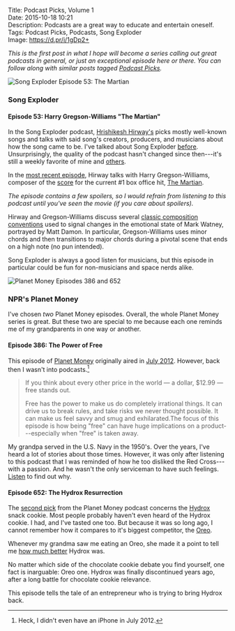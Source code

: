 Title: Podcast Picks, Volume 1  
Date: 2015-10-18 10:21  
Description: Podcasts are a great way to educate and entertain oneself. 
Tags: Podcast Picks, Podcasts, Song Exploder  
Image: https://d.pr/i/1gDp2+  

<p><em class="topStory">This is the first post in what I hope will become a series calling out great podcasts in general, or just an exceptional episode here or there. You can follow along with similar posts tagged <a href="/tags/Podcast%20Picks" title="Posts tagged 'Podcast Picks'">Podcast Picks</a>.</em></p>

![Song Exploder Episode 53: The Martian][1]

### Song Exploder 

#### Episode 53: Harry Gregson-Williams "The Martian"

In the Song Exploder podcast, [Hrishikesh Hirway's][2] picks mostly well-known songs and talks with said song's creators, producers, and musicians about how the song came to be. I've talked about Song Exploder [before][3]. Unsurprisingly, the quality of the podcast hasn't changed since then---it's still a weekly favorite of mine and [others][4].

In the [most recent episode][5], Hirway talks with Harry Gregson-Williams, composer of the [score][6] for the current #1 box office hit, [The Martian][7].

*The episode contains a few spoilers, so I would refrain from listening to this podcast until you've seen the movie (if you care about spoilers).*

Hirway and Gregson-Williams discuss several [classic composition conventions][8] used to signal changes in the emotional state of Mark Watney, portrayed by Matt Damon. In particular, Gregson-Williams uses minor chords and then transitions to major chords during a pivotal scene that ends on a high note (no pun intended). 

Song Exploder is always a good listen for musicians, but this episode in particular could be fun for non-musicians and space nerds alike.

![Planet Money Episodes 386 and 652][9]

### NPR's Planet Money

I've chosen *two* Planet Money episodes. Overall, the whole Planet Money series is great. But these two are special to me because each one reminds me of my grandparents in one way or another.

#### Episode 386: The Power of Free

This episode of [Planet Money][10] originally aired in [July 2012][11]. However, back then I wasn't into podcasts.[^1]

> If you think about every other price in the world — a dollar, $12.99 — free stands out.
>
> Free has the power to make us do completely irrational things. It can drive us to break rules, and take risks we never thought possible. It can make us feel savvy and smug and exhilarated.The focus of this episode is how being "free" can have huge implications on a product---especially when "free" is taken away.

My grandpa served in the U.S. Navy in the 1950's. Over the years, I've heard a lot of stories about those times. However, it was only after listening to this podcast that I was reminded of how he too disliked the Red Cross---with a passion. And he wasn't the only serviceman to have such feelings. [Listen][12] to find out why.

#### Episode 652: The Hydrox Resurrection

The [second pick][13] from the Planet Money podcast concerns the [Hydrox][14] snack cookie. Most people probably haven't even heard of the Hydrox cookie. I had, and I've tasted one too. But because it was so long ago, I cannot remember how it compares to it's biggest competitor, the [Oreo][15].

Whenever my grandma saw me eating an Oreo, she made it a point to tell me [how much better][16] Hydrox was.

No matter which side of the chocolate cookie debate you find yourself, one fact is inarguable: Oreo one. Hydrox was finally discontinued years ago, after a long battle for chocolate cookie relevance.

This episode tells the tale of an entrepreneur who is trying to bring Hydrox back.

[^1]: Heck, I didn't even have an iPhone in July 2012.

[1]: https://d.pr/i/1gDp2+ "Song Exploder, episode 53: The Martian"
[2]: https://twitter.com/HrishiHirway "Hrishikesh Hirway on Twitter"
[3]: /2015/5/7/song-exploder-podcast-house-of-cards-and-downton-abbey "Song Exploder Podcast: House of Cards and Downton Abbey"
[4]: http://www.theguardian.com/culture/2015/aug/06/ong-exploder-podcast-stories-behind-music "The Guardian: Song Exploder"
[5]: https://overcast.fm/+BbKMAcKe0 "Overcast link to the Song Exploder, episode 53"
[6]: https://itunes.apple.com/au/album/martian-original-motion-picture/id1043613134?at=1l3vx9s "'The Martian' Original Motion Picture Soundtrack on iTunes"
[7]: http://www.imdb.com/title/tt3659388/ "'The Martian' on IMDB"
[8]: http://www.ncbi.nlm.nih.gov/pubmed/16597801 "PubMed: 'Emotion processing of major, minor, and dissonant chords: a functional magnetic resonance imaging study.'"
[9]: https://d.pr/i/1k87U+ "Planet Money, episodes 386 and 652"
[10]: https://overcast.fm/+BP59TVNE8 "Overcast link to the Planet Money, episode 386"
[11]: http://www.npr.org/sections/money/2012/07/13/156723516/episode-386-the-cost-of-free-doughnuts "Planet Money, episode 386"
[12]: https://overcast.fm/+BP59TVNE8 "Overcast link to the Planet Money, episode 386"
[13]: https://overcast.fm/+BP59aZvZ8 "Overcast link to the Planet Money, episode 652"
[14]: https://en.wikipedia.org/wiki/Hydrox "Wikipedia: Hydrox cookie"
[15]: https://en.wikipedia.org/wiki/Oreo "Wikipedia: Oreo cookie"
[16]: https://www.youtube.com/watch?v=X1F5TJdDh5k "WSJ: Hydrox vs. Oreo"